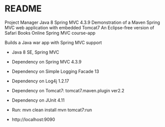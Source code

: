 # README

Project Manager
Java 8 Spring MVC 4.3.9 
Demonstration of a Maven Spring MVC web application with embedded Tomcat7
An Eclipse-free version of Safari Books Online Spring MVC course-app

Builds a Java war app with Spring MVC support

* Java 8 SE, Spring MVC

* Dependency on Spring MVC 4.3.9

* Dependency on Simple Logging Facade 13

* Dependency on Log4j 1.2.17

* Dependency on Tomcat7: tomcat7.maven.plugin ver2.2

* Dependency on JUnit 4.11

* Run: mvn clean install mvn tomcat7:run 

* http://localhost:9090


